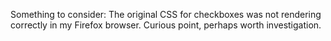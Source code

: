 Something to consider:
The original CSS for checkboxes was not rendering correctly in my Firefox browser. 
Curious point, perhaps worth investigation. 

